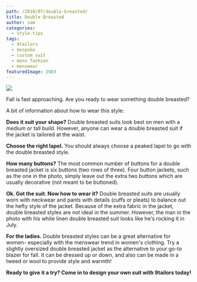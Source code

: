 ```yaml
---
path: /2010/07/double-breasted/
title: Double Breasted
author: sam
categories: 
  - style-tips
tags: 
  - 9tailors
  - bespoke
  - custom suit
  - mens fashion
  - menswear
featuredImage: 1983
---
```

[![](http://3.bp.blogspot.com/_20LDsLnO2rk/TEXZuIZf8XI/AAAAAAAAAqM/F4SETrYiq1A/s400/71810BWdb_7956Web.jpg)](http://3.bp.blogspot.com/_20LDsLnO2rk/TEXZuIZf8XI/AAAAAAAAAqM/F4SETrYiq1A/s1600/71810BWdb_7956Web.jpg)  

Fall is fast approaching. Are you ready to wear something double breasted?

A bit of information about how to wear this style:

**Does it suit your shape?** Double breasted suits look best on men with a medium or tall build. However, anyone can wear a double breasted suit if the jacket is tailored at the waist.

**Choose the right lapel.** You should always choose a peaked lapel to go with the double breasted style.

**How many buttons?** The most common number of buttons for a double breasted jacket is six buttons (two rows of three). Four button jackets, such as the one in the photo, simply leave out the extra two buttons which are usually decorative (not meant to be buttoned).

**Ok. Got the suit. Now how to wear it?** Double breasted suits are usually worn with neckwear and pants with details (cuffs or pleats) to balance out the hefty style of the jacket. Because of the extra fabric in the jacket, double breasted styles are not ideal in the summer. However, the man in the photo with his white linen double breasted suit looks like he's rocking it in July.

**For the ladies.** Double breasted styles can be a great alternative for women- especially with the menswear trend in women's clothing. Try a slightly oversized double breasted jacket as the alternative to your go-to blazer for fall. It can be dressed up or down, and also can be made in a tweed or wool to provide style and warmth!

**Ready to give it a try? Come in to design your own suit with 9tailors today!**
